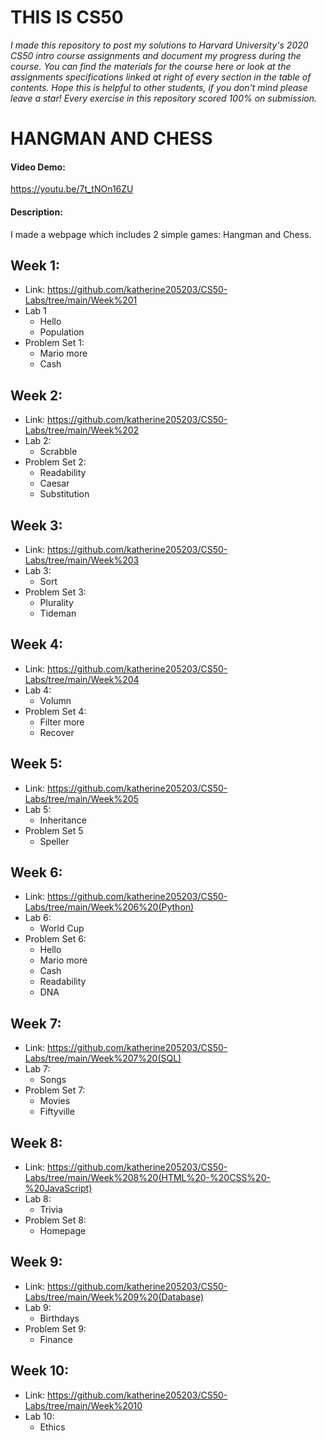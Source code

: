 # **THIS IS CS50**
*I made this repository to post my solutions to Harvard University's 2020 CS50 intro course assignments and document my progress during the course.
You can find the materials for the course here or look at the assignments specifications linked at right of every section in the table of contents.
Hope this is helpful to other students, if you don't mind please leave a star! Every exercise in this repository scored 100% on submission.*

# HANGMAN AND CHESS
#### Video Demo:
https://youtu.be/7t_tNOn16ZU
#### Description:
I made a webpage which includes 2 simple games: Hangman and Chess.

## Week 1: 
- Link: https://github.com/katherine205203/CS50-Labs/tree/main/Week%201
- Lab 1
  - Hello
  - Population
- Problem Set 1:
  - Mario more
  - Cash

## Week 2:
- Link: https://github.com/katherine205203/CS50-Labs/tree/main/Week%202
- Lab 2:
  - Scrabble
- Problem Set 2:
  - Readability
  - Caesar
  - Substitution

## Week 3:
- Link: https://github.com/katherine205203/CS50-Labs/tree/main/Week%203
- Lab 3:
  - Sort
- Problem Set 3:
  - Plurality
  - Tideman

## Week 4:
- Link: https://github.com/katherine205203/CS50-Labs/tree/main/Week%204
- Lab 4:
  - Volumn
- Problem Set 4:
  - Filter more
  - Recover


## Week 5:
- Link: https://github.com/katherine205203/CS50-Labs/tree/main/Week%205
- Lab 5:
  - Inheritance
- Problem Set 5
  - Speller

## Week 6:
- Link: https://github.com/katherine205203/CS50-Labs/tree/main/Week%206%20(Python)
- Lab 6:
  - World Cup
- Problem Set 6:
  - Hello
  - Mario more
  - Cash
  - Readability
  - DNA

## Week 7:
- Link: https://github.com/katherine205203/CS50-Labs/tree/main/Week%207%20(SQL)
- Lab 7:
  - Songs
- Problem Set 7:
  - Movies
  - Fiftyville

## Week 8:
- Link: https://github.com/katherine205203/CS50-Labs/tree/main/Week%208%20(HTML%20-%20CSS%20-%20JavaScript)
- Lab 8:
  - Trivia
- Problem Set 8:
  - Homepage

## Week 9:
- Link: https://github.com/katherine205203/CS50-Labs/tree/main/Week%209%20(Database)
- Lab 9:
  - Birthdays
- Problem Set 9:
  - Finance

## Week 10:
- Link: https://github.com/katherine205203/CS50-Labs/tree/main/Week%2010
- Lab 10:
  - Ethics
